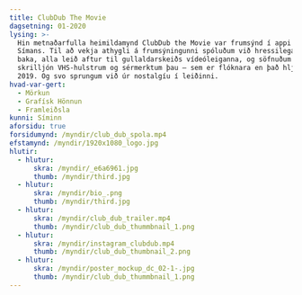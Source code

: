 ```yaml
---
title: ClubDub The Movie
dagsetning: 01-2020
lysing: >-
  Hin metnaðarfulla heimildamynd ClubDub the Movie var frumsýnd í appi Sjónvarps
  Símans. Til að vekja athygli á frumsýningunni spóluðum við hressilega til
  baka, alla leið aftur til gullaldarskeiðs vídeóleiganna, og söfnuðum saman
  skrilljón VHS-hulstrum og sérmerktum þau — sem er flóknara en það hljómar árið
  2019. Og svo sprungum við úr nostalgíu í leiðinni.
hvad-var-gert:
  - Mörkun
  - Grafísk Hönnun
  - Framleiðsla
kunni: Síminn
aforsidu: true
forsidumynd: /myndir/club_dub_spola.mp4
efstamynd: /myndir/1920x1080_logo.jpg
hlutir:
  - hlutur:
      skra: /myndir/_e6a6961.jpg
      thumb: /myndir/third.jpg
  - hlutur:
      skra: /myndir/bio_.png
      thumb: /myndir/third.jpg
  - hlutur:
      skra: /myndir/club_dub_trailer.mp4
      thumb: /myndir/club_dub_thummbnail_1.png
  - hlutur:
      skra: /myndir/instagram_clubdub.mp4
      thumb: /myndir/club_dub_thumbnail_2.png
  - hlutur:
      skra: /myndir/poster_mockup_dc_02-1-.jpg
      thumb: /myndir/club_dub_thummbnail_1.png
---
```


